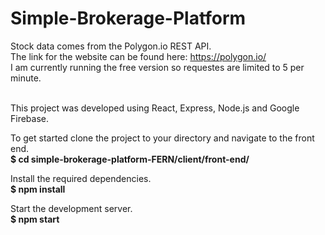 # Simple-Brokerage-Platform

Stock data comes from the Polygon.io REST API.</br>
The link for the website can be found here: <a>https://polygon.io/</a></br>
I am currently running the free version so requestes are limited to 5 per minute.</br></br>

This project was developed using React, Express, Node.js and Google Firebase.</br>

To get started clone the project to your directory and navigate to the front end.</br>
<b>$ cd simple-brokerage-platform-FERN/client/front-end/</b>

Install the required dependencies.</br>
<b>$ npm install</b>

Start the development server.</br>
<b>$ npm start</b>




